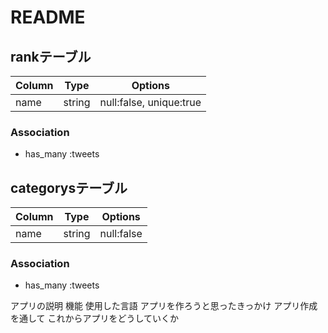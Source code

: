 # README

## rankテーブル
|Column|Type|Options|
|------|----|-------|
|name|string|null:false, unique:true|
### Association
- has_many :tweets

## categorysテーブル
|Column|Type|Options|
|------|----|-------|
|name|string|null:false|
### Association
- has_many :tweets


アプリの説明
機能
使用した言語
アプリを作ろうと思ったきっかけ
アプリ作成を通して
これからアプリをどうしていくか
